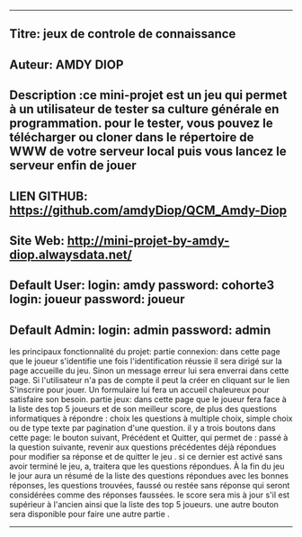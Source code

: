 ------------------------------------------------------------------------------------------------------------------------------------------
Titre:        jeux de controle de connaissance 
------------------------------------------------------------------------------------------------------------------------------------------
Auteur:       AMDY DIOP 
------------------------------------------------------------------------------------------------------------------------------------------
Description :ce mini-projet est un jeu qui permet à un utilisateur de tester sa culture générale en programmation.
             pour le tester, vous pouvez le télécharger ou cloner dans le répertoire de WWW de votre serveur 
             local puis vous lancez le serveur enfin de jouer
------------------------------------------------------------------------------------------------------------------------------------------
LIEN GITHUB:  https://github.com/amdyDiop/QCM_Amdy-Diop
------------------------------------------------------------------------------------------------------------------------------------------
Site Web:      http://mini-projet-by-amdy-diop.alwaysdata.net/
------------------------------------------------------------------------------------------------------------------------------------------
Default User:
                login: amdy  password: cohorte3
                login: joueur  password: joueur
------------------------------------------------------------------------------------------------------------------------------------------
Default Admin:
                login: admin  password: admin
------------------------------------------------------------------------------------------------------------------------------------------  
les principaux fonctionnalité du projet:
                       partie connexion: dans cette page que le joueur s'identifie une fois l'identification réussie il sera dirigé sur la 
                                         page accueille du jeu. Sinon un message erreur lui sera enverrai dans cette page.
                                         Si l'utilisateur n'a pas de compte il peut la créer en cliquant sur le lien S'inscrire pour jouer.
                                         Un formulaire lui fera un accueil chaleureux pour satisfaire son besoin.
                            partie jeux: dans cette page que le joueur fera face à la liste des top 5 joueurs et de son meilleur score, de plus des questions informatiques à répondre :
                                          choix les questions à multiple choix, simple choix ou de type texte par pagination d'une question.
                                          il y a trois boutons dans cette page:
                                          le bouton suivant, Précédent et Quitter, qui permet de : 
                                          passé à la question suivante, revenir aux questions précédentes déjà répondues pour modifier sa réponse et de quitter le jeu . si ce dernier est activé sans avoir terminé le jeu, a, traitera que les questions répondues. À la fin du jeu le jour aura un résumé de la liste des questions répondues avec les bonnes réponses, les questions trouvées, faussé ou restée sans réponse qui seront considérées comme des réponses faussées.
                                          le score sera mis à jour s'il est supérieur à l'ancien ainsi que la liste des top 5 joueurs.
                                          une autre bouton sera disponible pour faire une autre partie . 
                                                                  
------------------------------------------------------------------------------------------------------------------------------------------

